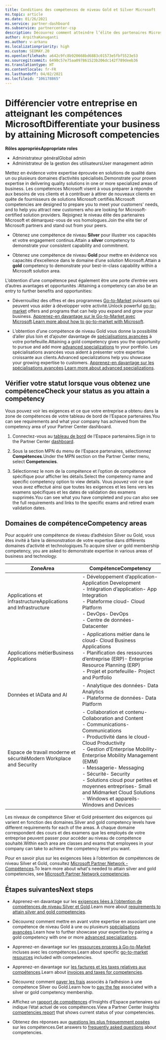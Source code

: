 ```yaml
---
title: Conditions des compétences de niveau Gold et Silver Microsoft
ms.topic: article
ms.date: 01/26/2021
ms.service: partner-dashboard
ms.subservice: partnercenter-csp
description: Découvrez comment atteindre l’élite des partenaires Microsoft et attirer de nouveaux clients en répondant aux conditions des compétences pour acquérir les niveaux d’adhésion Gold et Silver.
author: ArpithaKanuganti
ms.author: v-arkanu
ms.localizationpriority: high
ms.custom: SEOMAY.20
ms.openlocfilehash: a642c9fc8b920668bd6883c01573e5fbf5523e53
ms.sourcegitcommit: 6498c57e75aa097861523b206dc142f789deeb36
ms.translationtype: HT
ms.contentlocale: fr-FR
ms.lasthandoff: 04/02/2021
ms.locfileid: "106178865"
---
```

# <a name="differentiate-your-business-by-attaining-microsoft-competencies"></a><span data-ttu-id="5b9df-103">Différencier votre entreprise en atteignant les compétences Microsoft</span><span class="sxs-lookup"><span data-stu-id="5b9df-103">Differentiate your business by attaining Microsoft competencies</span></span>

<span data-ttu-id="5b9df-104">**Rôles appropriés**</span><span class="sxs-lookup"><span data-stu-id="5b9df-104">**Appropriate roles**</span></span>

- <span data-ttu-id="5b9df-105">Administrateur général</span><span class="sxs-lookup"><span data-stu-id="5b9df-105">Global admin</span></span>
- <span data-ttu-id="5b9df-106">Administrateur de la gestion des utilisateurs</span><span class="sxs-lookup"><span data-stu-id="5b9df-106">User management admin</span></span>

<span data-ttu-id="5b9df-107">Mettez en évidence votre expertise éprouvée en solutions de qualité dans un ou plusieurs domaines d’activités spécialisés.</span><span class="sxs-lookup"><span data-stu-id="5b9df-107">Demonstrate your proven expertise in delivering quality solutions in one or more specialized areas of business.</span></span> <span data-ttu-id="5b9df-108">Les compétences Microsoft visent à vous préparer à répondre aux besoins de vos clients et à contribuer à attirer de nouveaux clients en quête de fournisseurs de solutions Microsoft certifiés.</span><span class="sxs-lookup"><span data-stu-id="5b9df-108">Microsoft competencies are designed to prepare you to meet your customers' needs, and to help you attract new customers who are looking for Microsoft-certified solution providers.</span></span> <span data-ttu-id="5b9df-109">Rejoignez le niveau élite des partenaires Microsoft et démarquez-vous de vos homologues.</span><span class="sxs-lookup"><span data-stu-id="5b9df-109">Join the elite tier of Microsoft partners and stand out from your peers.</span></span>

- <span data-ttu-id="5b9df-110">Obtenez une compétence de niveau **Silver** pour illustrer vos capacités et votre engagement continus.</span><span class="sxs-lookup"><span data-stu-id="5b9df-110">Attain a **silver** competency to demonstrate your consistent capability and commitment.</span></span>

- <span data-ttu-id="5b9df-111">Obtenez une compétence de niveau **Gold** pour mettre en évidence vos capacités d’excellence dans le domaine d’une solution Microsoft.</span><span class="sxs-lookup"><span data-stu-id="5b9df-111">Attain a **gold** competency to demonstrate your best-in-class capability within a Microsoft solution area.</span></span>

<span data-ttu-id="5b9df-112">L’obtention d’une compétence peut également être une porte d’entrée vers d’autres avantages et opportunités :</span><span class="sxs-lookup"><span data-stu-id="5b9df-112">Attaining a competency can also be an entry to further benefits and opportunities:</span></span>

- <span data-ttu-id="5b9df-113">Déverrouillez des offres et des programmes [Go-to-Market](mpn-learn-about-go-to-market-benefits.md) puissants qui peuvent vous aider à développer votre activité.</span><span class="sxs-lookup"><span data-stu-id="5b9df-113">Unlock powerful [go-to-market](mpn-learn-about-go-to-market-benefits.md) offers and programs that can help you expand and grow your business.</span></span> <span data-ttu-id="5b9df-114">[Apprenez-en davantage sur le Go-to-Market avec Microsoft](https://partner.microsoft.com/solutions/go-to-market).</span><span class="sxs-lookup"><span data-stu-id="5b9df-114">[Learn more about how to go-to-market with Microsoft](https://partner.microsoft.com/solutions/go-to-market).</span></span>

- <span data-ttu-id="5b9df-115">L’obtention d’une compétence de niveau Gold vous donne la possibilité d’aller plus loin et d’ajouter davantage de [spécialisations avancées](advanced-specializations.md) à votre portefeuille.</span><span class="sxs-lookup"><span data-stu-id="5b9df-115">Attaining a gold competency gives you the opportunity to pursue and add more [advanced specializations](advanced-specializations.md) to your portfolio.</span></span> <span data-ttu-id="5b9df-116">Les spécialisations avancées vous aident à présenter votre expertise croissante aux clients.</span><span class="sxs-lookup"><span data-stu-id="5b9df-116">Advanced specializations help you showcase your growing expertise to customers.</span></span> <span data-ttu-id="5b9df-117">[Apprenez-en davantage sur les spécialisations avancées](https://partner.microsoft.com/membership/advanced-specialization).</span><span class="sxs-lookup"><span data-stu-id="5b9df-117">[Learn more about advanced specializations](https://partner.microsoft.com/membership/advanced-specialization).</span></span>

## <a name="check-your-status-as-you-attain-a-competency"></a><span data-ttu-id="5b9df-118">Vérifier votre statut lorsque vous obtenez une compétence</span><span class="sxs-lookup"><span data-stu-id="5b9df-118">Check your status as you attain a competency</span></span>

<span data-ttu-id="5b9df-119">Vous pouvez voir les exigences et ce que votre entreprise a obtenu dans la zone de compétences de votre tableau de bord de l’Espace partenaires.</span><span class="sxs-lookup"><span data-stu-id="5b9df-119">You can see requirements and what your company has achieved from the competency area of your Partner Center dashboard.</span></span>

1. <span data-ttu-id="5b9df-120">Connectez-vous au [tableau de bord](https://partner.microsoft.com/dashboard/home) de l’Espace partenaires.</span><span class="sxs-lookup"><span data-stu-id="5b9df-120">Sign in to the Partner Center [dashboard](https://partner.microsoft.com/dashboard/home).</span></span>

2. <span data-ttu-id="5b9df-121">Sous la section MPN du menu de l’Espace partenaires, sélectionnez **Compétences**.</span><span class="sxs-lookup"><span data-stu-id="5b9df-121">Under the MPN section on the Partner Center menu, select **Competencies**.</span></span>

3. <span data-ttu-id="5b9df-122">Sélectionnez le nom de la compétence et l’option de compétence spécifique pour afficher les détails.</span><span class="sxs-lookup"><span data-stu-id="5b9df-122">Select the competency name and specific competency option to view details.</span></span> <span data-ttu-id="5b9df-123">Vous pouvez voir ce que vous avez effectué ainsi que toutes les exigences et les liens vers les examens spécifiques et les dates de validation des examens supprimés.</span><span class="sxs-lookup"><span data-stu-id="5b9df-123">You can see what you have completed and you can also see the full requirements and links to the specific exams and retired exam validation dates.</span></span>

## <a name="competency-areas"></a><span data-ttu-id="5b9df-124">Domaines de compétence</span><span class="sxs-lookup"><span data-stu-id="5b9df-124">Competency areas</span></span>

<span data-ttu-id="5b9df-125">Pour acquérir une compétence de niveau d’adhésion Silver ou Gold, vous êtes invité à faire la démonstration de votre expertise dans différents domaines d’activité et technologiques.</span><span class="sxs-lookup"><span data-stu-id="5b9df-125">To acquire silver or gold membership competency, you are asked to demonstrate expertise in various areas of business and technology.</span></span>

|<span data-ttu-id="5b9df-126">**Zone**</span><span class="sxs-lookup"><span data-stu-id="5b9df-126">**Area**</span></span>            |<span data-ttu-id="5b9df-127">**Compétence**</span><span class="sxs-lookup"><span data-stu-id="5b9df-127">**Competency**</span></span>                    |
|--------------------|--------------------------------|
|<span data-ttu-id="5b9df-128">Applications et infrastructure</span><span class="sxs-lookup"><span data-stu-id="5b9df-128">Applications and Infrastructure</span></span>| <span data-ttu-id="5b9df-129">- Développement d’application</span><span class="sxs-lookup"><span data-stu-id="5b9df-129">- Application Development</span></span><br/> <span data-ttu-id="5b9df-130">- Intégration d’application</span><span class="sxs-lookup"><span data-stu-id="5b9df-130">- App Integration</span></span><br/> <span data-ttu-id="5b9df-131">- Plateforme cloud</span><span class="sxs-lookup"><span data-stu-id="5b9df-131">- Cloud Platform</span></span><br/> <span data-ttu-id="5b9df-132">- DevOps</span><span class="sxs-lookup"><span data-stu-id="5b9df-132">- DevOps</span></span><br/> <span data-ttu-id="5b9df-133">- Centre de données</span><span class="sxs-lookup"><span data-stu-id="5b9df-133">- Datacenter</span></span> |
|<span data-ttu-id="5b9df-134">Applications métier</span><span class="sxs-lookup"><span data-stu-id="5b9df-134">Business Applications</span></span> | <span data-ttu-id="5b9df-135">- Applications métier dans le cloud</span><span class="sxs-lookup"><span data-stu-id="5b9df-135">- Cloud Business Applications</span></span></br> <span data-ttu-id="5b9df-136">- Planification des ressources d’entreprise (ERP)</span><span class="sxs-lookup"><span data-stu-id="5b9df-136">- Enterprise Resource Planning (ERP)</span></span></br> <span data-ttu-id="5b9df-137">- Projet et portefeuille</span><span class="sxs-lookup"><span data-stu-id="5b9df-137">- Project and Portfolio</span></span> |
|<span data-ttu-id="5b9df-138">Données et IA</span><span class="sxs-lookup"><span data-stu-id="5b9df-138">Data and AI</span></span>| <span data-ttu-id="5b9df-139">- Analytique des données</span><span class="sxs-lookup"><span data-stu-id="5b9df-139">- Data Analytics</span></span><br/> <span data-ttu-id="5b9df-140">- Plateforme de données</span><span class="sxs-lookup"><span data-stu-id="5b9df-140">- Data Platform</span></span> |
|<span data-ttu-id="5b9df-141">Espace de travail moderne et sécurité</span><span class="sxs-lookup"><span data-stu-id="5b9df-141">Modern Workplace and Security</span></span> | <span data-ttu-id="5b9df-142">- Collaboration et contenu</span><span class="sxs-lookup"><span data-stu-id="5b9df-142">- Collaboration and Content</span></span><br/> <span data-ttu-id="5b9df-143">- Communications</span><span class="sxs-lookup"><span data-stu-id="5b9df-143">- Communications</span></span><br/> <span data-ttu-id="5b9df-144">- Productivité dans le cloud</span><span class="sxs-lookup"><span data-stu-id="5b9df-144">- Cloud Productivity</span></span><br/> <span data-ttu-id="5b9df-145">- Gestion d’Enterprise Mobility</span><span class="sxs-lookup"><span data-stu-id="5b9df-145">- Enterprise Mobility Management (EMM)</span></span><br/> <span data-ttu-id="5b9df-146">- Messagerie</span><span class="sxs-lookup"><span data-stu-id="5b9df-146">- Messaging</span></span><br/> <span data-ttu-id="5b9df-147">- Sécurité</span><span class="sxs-lookup"><span data-stu-id="5b9df-147">- Security</span></span><br/> <span data-ttu-id="5b9df-148">- Solutions cloud pour petites et moyennes entreprises</span><span class="sxs-lookup"><span data-stu-id="5b9df-148">- Small and Midmarket Cloud Solutions</span></span><br/> <span data-ttu-id="5b9df-149">- Windows et appareils</span><span class="sxs-lookup"><span data-stu-id="5b9df-149">- Windows and Devices</span></span> |

<span data-ttu-id="5b9df-150">Les niveaux de compétence Silver et Gold présentent des exigences qui varient en fonction des domaines.</span><span class="sxs-lookup"><span data-stu-id="5b9df-150">Silver and gold competency levels have different requirements for each of the areas.</span></span> <span data-ttu-id="5b9df-151">À chaque domaine correspondent des cours et des examens que les employés de votre entreprise peuvent passer pour accéder au niveau de compétence souhaité.</span><span class="sxs-lookup"><span data-stu-id="5b9df-151">Within each area are classes and exams that employees in your company can take to achieve the competency level you want.</span></span> 

<span data-ttu-id="5b9df-152">Pour en savoir plus sur les exigences liées à l’obtention de compétences de niveau Silver et Gold, consultez [Microsoft Partner Network - Compétences](https://partner.microsoft.com/membership/competencies).</span><span class="sxs-lookup"><span data-stu-id="5b9df-152">To learn more about what's needed to attain silver and gold competencies, see [Microsoft Partner Network competencies](https://partner.microsoft.com/membership/competencies).</span></span>

## <a name="next-steps"></a><span data-ttu-id="5b9df-153">Étapes suivantes</span><span class="sxs-lookup"><span data-stu-id="5b9df-153">Next steps</span></span>

- <span data-ttu-id="5b9df-154">Apprenez-en davantage sur les [exigences liées à l’obtention de compétences de niveau Silver et Gold](https://partner.microsoft.com/membership/competencies).</span><span class="sxs-lookup"><span data-stu-id="5b9df-154">Learn more about [requirements to attain silver and gold competencies](https://partner.microsoft.com/membership/competencies).</span></span>

- <span data-ttu-id="5b9df-155">Découvrez comment mettre en avant votre expertise en associant une compétence de niveau Gold à une ou plusieurs [spécialisations avancées](advanced-specializations.md).</span><span class="sxs-lookup"><span data-stu-id="5b9df-155">Learn how to further showcase your expertise by pairing a gold competency with one or more [advanced specializations](advanced-specializations.md).</span></span>

- <span data-ttu-id="5b9df-156">Apprenez-en davantage sur les [ressources propres à Go-to-Market](mpn-learn-about-go-to-market-benefits.md) incluses avec les compétences.</span><span class="sxs-lookup"><span data-stu-id="5b9df-156">Learn about specific [go-to-market resources](mpn-learn-about-go-to-market-benefits.md) included with competencies.</span></span>

- <span data-ttu-id="5b9df-157">Apprenez-en davantage sur [les factures et les taxes relatives aux compétences](mpn-view-print-maps-invoice.md).</span><span class="sxs-lookup"><span data-stu-id="5b9df-157">Learn about [invoices and taxes for competencies](mpn-view-print-maps-invoice.md).</span></span>

- <span data-ttu-id="5b9df-158">Découvrez comment [payer les frais](mpn-pay-fee-silver-gold-competency.md) associés à l’adhésion à une compétence Silver ou Gold.</span><span class="sxs-lookup"><span data-stu-id="5b9df-158">Learn how to [pay the fee](mpn-pay-fee-silver-gold-competency.md) associated with a silver or gold competency membership.</span></span>

- <span data-ttu-id="5b9df-159">Affichez un [rapport de compétences](pci-competencies-report.md) d’Insights d’Espace partenaires qui indique l’état actuel de vos compétences.</span><span class="sxs-lookup"><span data-stu-id="5b9df-159">View a Partner Center Insights [competencies report](pci-competencies-report.md) that shows current status of your competencies.</span></span>

- <span data-ttu-id="5b9df-160">Obtenez des réponses aux [questions les plus fréquemment posées](competencies-faq.md) sur les compétences.</span><span class="sxs-lookup"><span data-stu-id="5b9df-160">Get answers to [frequently asked questions](competencies-faq.md) about competencies.</span></span>
